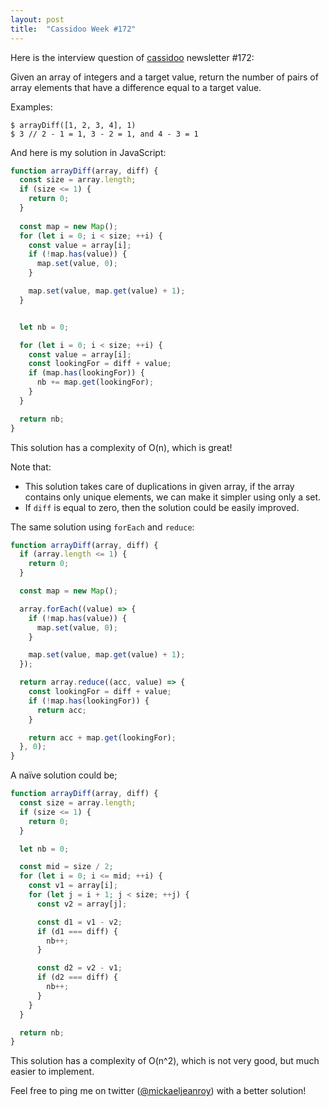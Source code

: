 ```yaml
---
layout: post
title:  "Cassidoo Week #172"
---
```


Here is the interview question of [cassidoo](https://cassidoo.co/) newsletter #172:

Given an array of integers and a target value, return the number of pairs of array elements that have a difference equal to a target value.

Examples:

```
$ arrayDiff([1, 2, 3, 4], 1)
$ 3 // 2 - 1 = 1, 3 - 2 = 1, and 4 - 3 = 1
```

And here is my solution in JavaScript:

```js
function arrayDiff(array, diff) {
  const size = array.length;
  if (size <= 1) {
    return 0;
  }
  
  const map = new Map();
  for (let i = 0; i < size; ++i) {
    const value = array[i];
    if (!map.has(value)) {
      map.set(value, 0);
    }

    map.set(value, map.get(value) + 1);
  }


  let nb = 0;

  for (let i = 0; i < size; ++i) {
    const value = array[i];
    const lookingFor = diff + value;
    if (map.has(lookingFor)) {
      nb += map.get(lookingFor);
    }
  }

  return nb;
}
```

This solution has a complexity of O(n), which is great!

Note that:
- This solution takes care of duplications in given array, if the array contains only unique elements, we can make it simpler using only a set.
- If `diff` is equal to zero, then the solution could be easily improved.

The same solution using `forEach` and `reduce`:

```js
function arrayDiff(array, diff) {
  if (array.length <= 1) {
    return 0;
  }

  const map = new Map();

  array.forEach((value) => {
    if (!map.has(value)) {
      map.set(value, 0);
    }

    map.set(value, map.get(value) + 1);
  });

  return array.reduce((acc, value) => {
    const lookingFor = diff + value;
    if (!map.has(lookingFor)) {
      return acc;
    }

    return acc + map.get(lookingFor);
  }, 0);
}
```

A naïve solution could be;

```js
function arrayDiff(array, diff) {
  const size = array.length;
  if (size <= 1) {
    return 0;
  }

  let nb = 0;

  const mid = size / 2;
  for (let i = 0; i <= mid; ++i) {
    const v1 = array[i];
    for (let j = i + 1; j < size; ++j) {
      const v2 = array[j];

      const d1 = v1 - v2;
      if (d1 === diff) {
        nb++;
      }

      const d2 = v2 - v1;
      if (d2 === diff) {
        nb++;
      }
    }
  }

  return nb;
}
```

This solution has a complexity of O(n^2), which is not very good, but much easier to implement.

Feel free to ping me on twitter ([@mickaeljeanroy](https://twitter.com/mickaeljeanroy)) with a better solution!
